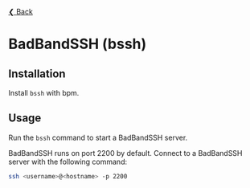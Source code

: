 [❮ Back](..)

# BadBandSSH (bssh)

## Installation

Install `bssh` with bpm.

## Usage

Run the `bssh` command to start a BadBandSSH server.

BadBandSSH runs on port 2200 by default. Connect to a BadBandSSH server with the following command:

```sh
ssh <username>@<hostname> -p 2200
```
